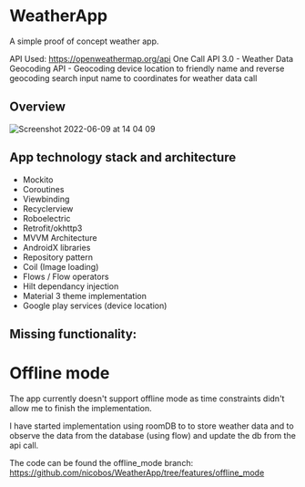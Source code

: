 # WeatherApp

A simple proof of concept weather app.

API Used: https://openweathermap.org/api
One Call API 3.0 - Weather Data
Geocoding API - Geocoding device location to friendly name and reverse geocoding search input name to coordinates for weather data call

## Overview

![Screenshot 2022-06-09 at 14 04 09](https://user-images.githubusercontent.com/5444730/172842624-aa678075-665f-441e-ac17-7bd0090387fc.png)


## App technology stack and architecture 
   - Mockito
   - Coroutines
   - Viewbinding
   - Recyclerview
   - Roboelectric
   - Retrofit/okhttp3 
   - MVVM Architecture
   - AndroidX libraries
   - Repository pattern 
   - Coil (Image loading)
   - Flows / Flow operators
   - Hilt dependancy injection 
   - Material 3 theme implementation
   - Google play services (device location)

## Missing functionality:

# Offline mode
The app currently doesn't support offline mode as time constraints didn't allow me to finish the implementation.  

I have started implementation using roomDB to to store weather data and to observe the data from the database (using flow) and update the db from the api call.  

The code can be found the offline_mode branch: https://github.com/nicobos/WeatherApp/tree/features/offline_mode



